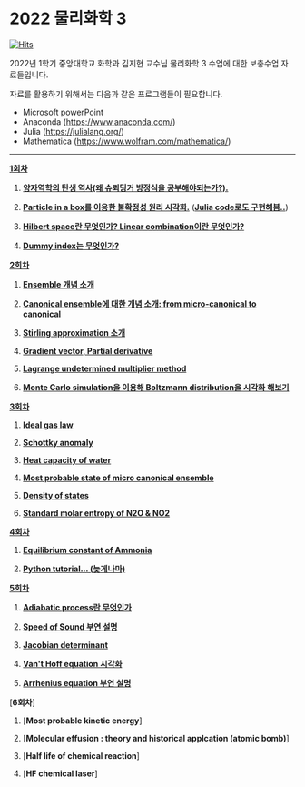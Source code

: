 # 2022 물리화학 3

[![Hits](https://hits.seeyoufarm.com/api/count/incr/badge.svg?url=https%3A%2F%2Fgithub.com%2Fthereexist%2FPhysical_chemistry_3&count_bg=%2379C83D&title_bg=%23555555&icon=&icon_color=%23E7E7E7&title=hits&edge_flat=false)](https://hits.seeyoufarm.com)

2022년 1학기 중앙대학교 화학과 김지현 교수님 물리화학 3 수업에 대한 보충수업 자료들입니다.

자료를 활용하기 위해서는 다음과 같은 프로그램들이 필요합니다.

- Microsoft powerPoint
- Anaconda (https://www.anaconda.com/)
- Julia (https://julialang.org/)
- Mathematica (https://www.wolfram.com/mathematica/)

-------------------------------------------------------------------------------------

[**1회차**](https://github.com/thereexist/Physical_chemistry_3/tree/main/Particle_in_a_box)

1. [**양자역학의 탄생 역사(왜 슈뢰딩거 방정식을 공부해야되는가?).**](https://github.com/thereexist/Physical_chemistry_3/blob/main/Particle_in_a_box/presentation.pptx)

2. [**Particle in a box를 이용한 불확정성 원리 시각화.**](https://github.com/thereexist/Physical_chemistry_3/blob/main/Particle_in_a_box/particle_in_a_box.ipynb)   ([**Julia code로도 구현해봄..**](https://github.com/thereexist/Physical_chemistry_3/blob/main/Particle_in_a_box/particle_in_a_box_julia.ipynb))

3. [**Hilbert space란 무엇인가? Linear combination이란 무엇인가?**](https://github.com/thereexist/Physical_chemistry_3/blob/main/Particle_in_a_box/particle_in_a_box.ipynb)

4. [**Dummy index는 무엇인가?**](https://github.com/thereexist/Physical_chemistry_3/blob/main/Particle_in_a_box/particle_in_a_box.ipynb)

[**2회차**](https://github.com/thereexist/Physical_chemistry_3/tree/main/Ensemble%20state)

1. [**Ensemble 개념 소개**](https://github.com/thereexist/Physical_chemistry_3/blob/main/Ensemble%20state/Ensemble_state_Stirling_Approx.ipynb)

2. [**Canonical ensemble에 대한 개념 소개: from micro-canonical to canonical**](https://github.com/thereexist/Physical_chemistry_3/blob/main/Ensemble%20state/Canonical_ensemble.ipynb)

3. [**Stirling approximation 소개**](https://github.com/thereexist/Physical_chemistry_3/blob/main/Ensemble%20state/Ensemble_state_Stirling_Approx.ipynb)

4. [**Gradient vector, Partial derivative**](https://github.com/thereexist/Physical_chemistry_3/blob/main/Ensemble%20state/Ensemble_state_Stirling_Approx.ipynb)

5. [**Lagrange undetermined multiplier method**](https://github.com/thereexist/Physical_chemistry_3/blob/main/Ensemble%20state/Ensemble_state_Stirling_Approx.ipynb)

6. [**Monte Carlo simulation을 이용해 Boltzmann distribution을 시각화 해보기**](https://github.com/thereexist/Physical_chemistry_3/tree/main/Ensemble%20state/Monte%20Carlo%20simulations%20to%20sample%20the%20canonical%20distribution)

[**3회차**](https://github.com/thereexist/Physical_chemistry_3/tree/main/Partition_function)

1. [**Ideal gas law**](https://github.com/thereexist/Physical_chemistry_3/blob/main/Partition_function/ideal_gas_law.ipynb)

2. [**Schottky anomaly**](https://github.com/thereexist/Physical_chemistry_3/blob/main/Partition_function/schottky_anomaly.ipynb)

3. [**Heat capacity of water**](https://github.com/thereexist/Physical_chemistry_3/blob/main/Partition_function/heat_capacity.ipynb)

4. [**Most probable state of micro canonical ensemble**](https://github.com/thereexist/Physical_chemistry_3/blob/main/Partition_function/most_probable_state_of_micro_canonical_ensemble.ipynb)

5. [**Density of states**](https://github.com/thereexist/Physical_chemistry_3/blob/main/Partition_function/density_of_state.ipynb)

6. [**Standard molar entropy of N2O & NO2**](https://github.com/thereexist/Physical_chemistry_3/blob/main/Partition_function/system_entropy.ipynb)


[**4회차**](https://github.com/thereexist/Physical_chemistry_3/tree/main/Chemical_equilibrium)

1. [**Equilibrium constant of Ammonia**](https://github.com/thereexist/Physical_chemistry_3/blob/main/Chemical_equilibrium/Ammonia_synthesis.ipynb)

2. [**Python tutorial... (늦게나마)**](https://github.com/thereexist/Physical_chemistry_3/blob/main/Chemical_equilibrium/Ammonia_synthesis.ipynb)


[**5회차**](https://github.com/thereexist/Physical_chemistry_3/tree/main/Speed_of_sound)

1. [**Adiabatic process란 무엇인가**](https://github.com/thereexist/Physical_chemistry_3/blob/main/Speed_of_sound/Adiabatic_process.ipynb)

2. [**Speed of Sound 부연 설명**](https://github.com/thereexist/Physical_chemistry_3/blob/main/Speed_of_sound/Adiabatic_process.ipynb)

3. [**Jacobian determinant**](https://github.com/thereexist/Physical_chemistry_3/blob/main/Speed_of_sound/Adiabatic_process.ipynb)

4. [**Van't Hoff equation 시각화**](https://github.com/thereexist/Physical_chemistry_3/blob/main/Chemical_equilibrium/Arrhenius_equation.ipynb)

5. [**Arrhenius equation 부연 설명**](https://github.com/thereexist/Physical_chemistry_3/blob/main/Chemical_equilibrium/Arrhenius_equation.ipynb)

[**6회차**]

1. [**Most probable kinetic energy**]

2. [**Molecular effusion : theory and historical applcation (atomic bomb)**]

3. [**Half life of chemical reaction**]

4. [**HF chemical laser**]

